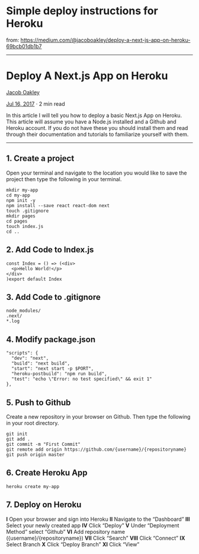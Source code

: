 # Simple deploy instructions for Heroku

from: https://medium.com/@jacoboakley/deploy-a-next-js-app-on-heroku-69bcb01db1b7

---

# Deploy A Next.js App on Heroku

[Jacob Oakley](https://medium.com/@jacoboakley?source=post_page-----69bcb01db1b7----------------------)

[Jul 16, 2017](https://medium.com/@jacoboakley/deploy-a-next-js-app-on-heroku-69bcb01db1b7?source=post_page-----69bcb01db1b7----------------------) · 2 min read

In this article I will tell you how to deploy a basic Next.js App on Heroku. This article will assume you have a Node.js installed and a Github and Heroku account. If you do not have these you should install them and read through their documentation and tutorials to familiarize yourself with them.

---

## 1. Create a project

Open your terminal and navigate to the location you would like to save the project then type the following in your terminal.

```
mkdir my-app
cd my-app
npm init -y
npm install --save react react-dom next
touch .gitignore
mkdir pages
cd pages
touch index.js
cd ..
```

## 2. Add Code to Index.js

```
const Index = () => (<div>
  <p>Hello World!</p>
</div>
)export default Index
```

## 3. Add Code to .gitignore

```
node_modules/
.next/
*.log
```

## 4. Modify package.json

```
"scripts": {
  "dev": "next",
  "build": "next build",
  "start": "next start -p $PORT",
  "heroku-postbuild": "npm run build",
  "test": "echo \"Error: no test specified\" && exit 1"
},
```

## 5. Push to Github

Create a new repository in your browser on Github. Then type the following in your root directory.

```
git init
git add .
git commit -m "First Commit"
git remote add origin https://github.com/{username}/{repositoryname}
git push origin master
```

## 6. Create Heroku App

```
heroku create my-app
```

## 7. Deploy on Heroku

**I** Open your browser and sign into Heroku
**II** Navigate to the “Dashboard”
**III** Select your newly created app
**IV** Click “Deploy”
**V** Under “Deployment Method” select “Github”
**VI** Add repository name ({username}/{repositoryname})
**VII** Click “Search”
**VIII** Click “Connect”
**IX** Select Branch
**X** Click “Deploy Branch”
**XI** Click “View”
